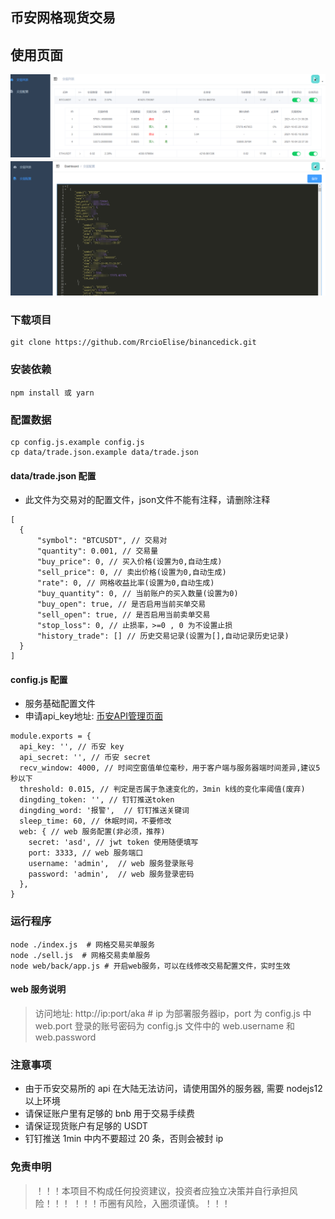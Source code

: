## 币安网格现货交易

## 使用页面
![交易记录](./img/tradelist.jpg)
![交易配置](./img/config.jpg)


### 下载项目
```
git clone https://github.com/RrcioElise/binancedick.git
```

### 安装依赖

```
npm install 或 yarn
```

### 配置数据

```
cp config.js.example config.js
cp data/trade.json.example data/trade.json
```


#### data/trade.json 配置
- 此文件为交易对的配置文件，json文件不能有注释，请删除注释

```
[
  {
      "symbol": "BTCUSDT", // 交易对
      "quantity": 0.001, // 交易量
      "buy_price": 0, // 买入价格(设置为0,自动生成)
      "sell_price": 0, // 卖出价格(设置为0,自动生成)
      "rate": 0, // 网格收益比率(设置为0,自动生成)
      "buy_quantity": 0, // 当前账户的买入数量(设置为0)
      "buy_open": true, // 是否启用当前买单交易
      "sell_open": true, // 是否启用当前卖单交易
      "stop_loss": 0, // 止损率，>=0 , 0 为不设置止损
      "history_trade": [] // 历史交易记录(设置为[],自动记录历史记录)
  }
]
```

#### config.js 配置
- 服务基础配置文件
- 申请api_key地址: [币安API管理页面](https://www.binance.com/cn/usercenter/settings/api-management)

```
module.exports = {
  api_key: '', // 币安 key
  api_secret: '', // 币安 secret
  recv_window: 4000, // 时间空窗值单位毫秒，用于客户端与服务器端时间差异,建议5秒以下
  threshold: 0.015, // 判定是否属于急速变化的，3min k线的变化率阈值(废弃)
  dingding_token: '', // 钉钉推送token
  dingding_word: '报警',  // 钉钉推送关键词
  sleep_time: 60, // 休眠时间，不要修改
  web: { // web 服务配置(非必须，推荐)
    secret: 'asd', // jwt token 使用随便填写
    port: 3333, // web 服务端口
    username: 'admin',  // web 服务登录账号
    password: 'admin',  // web 服务登录密码
  },
}
```

### 运行程序

```
node ./index.js  # 网格交易买单服务
node ./sell.js  # 网格交易卖单服务
node web/back/app.js # 开启web服务，可以在线修改交易配置文件，实时生效
```

#### web 服务说明
>访问地址: http://ip:port/aka # ip 为部署服务器ip，port 为 config.js 中 web.port
登录的账号密码为 config.js 文件中的  web.username 和 web.password

### 注意事项
- 由于币安交易所的 api 在大陆无法访问，请使用国外的服务器, 需要 nodejs12 以上环境
- 请保证账户里有足够的 bnb 用于交易手续费
- 请保证现货账户有足够的 USDT
- 钉钉推送 1min 中内不要超过 20 条，否则会被封 ip

### 免责申明
>！！！本项目不构成任何投资建议，投资者应独立决策并自行承担风险！！！
！！！币圈有风险，入圈须谨慎。！！！


